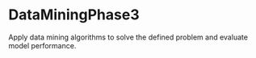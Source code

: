 # DataMiningPhase3
Apply data mining algorithms to solve the defined problem and evaluate model performance.
